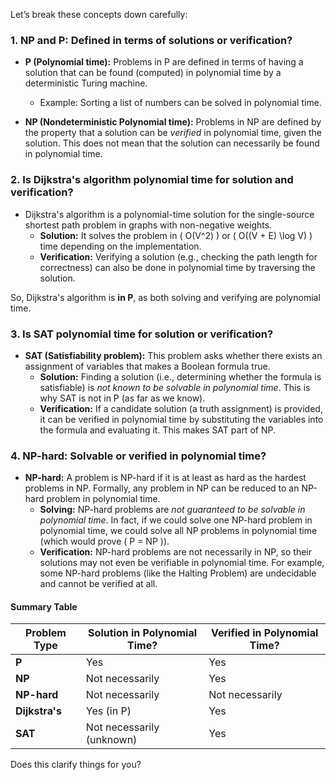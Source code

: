 Let’s break these concepts down carefully:

### **1. NP and P: Defined in terms of solutions or verification?**
- **P (Polynomial time):** Problems in P are defined in terms of having a solution that can be found (computed) in polynomial time by a deterministic Turing machine. 
    - Example: Sorting a list of numbers can be solved in polynomial time.
    
- **NP (Nondeterministic Polynomial time):** Problems in NP are defined by the property that a solution can be *verified* in polynomial time, given the solution. This does not mean that the solution can necessarily be found in polynomial time. 

### **2. Is Dijkstra's algorithm polynomial time for solution and verification?**
- Dijkstra's algorithm is a polynomial-time solution for the single-source shortest path problem in graphs with non-negative weights.
    - **Solution:** It solves the problem in \( O(V^2) \) or \( O((V + E) \log V) \) time depending on the implementation.
    - **Verification:** Verifying a solution (e.g., checking the path length for correctness) can also be done in polynomial time by traversing the solution.

So, Dijkstra's algorithm is **in P**, as both solving and verifying are polynomial time.

### **3. Is SAT polynomial time for solution or verification?**
- **SAT (Satisfiability problem):** This problem asks whether there exists an assignment of variables that makes a Boolean formula true.
    - **Solution:** Finding a solution (i.e., determining whether the formula is satisfiable) is *not known to be solvable in polynomial time*. This is why SAT is not in P (as far as we know).
    - **Verification:** If a candidate solution (a truth assignment) is provided, it can be verified in polynomial time by substituting the variables into the formula and evaluating it. This makes SAT part of NP.

### **4. NP-hard: Solvable or verified in polynomial time?**
- **NP-hard:** A problem is NP-hard if it is at least as hard as the hardest problems in NP. Formally, any problem in NP can be reduced to an NP-hard problem in polynomial time. 
    - **Solving:** NP-hard problems are *not guaranteed to be solvable in polynomial time*. In fact, if we could solve one NP-hard problem in polynomial time, we could solve all NP problems in polynomial time (which would prove \( P = NP \)).
    - **Verification:** NP-hard problems are not necessarily in NP, so their solutions may not even be verifiable in polynomial time. For example, some NP-hard problems (like the Halting Problem) are undecidable and cannot be verified at all.

#### **Summary Table**

| Problem Type | Solution in Polynomial Time? | Verified in Polynomial Time? |
|--------------|-------------------------------|------------------------------|
| **P**        | Yes                           | Yes                          |
| **NP**       | Not necessarily               | Yes                          |
| **NP-hard**  | Not necessarily               | Not necessarily              |
| **Dijkstra's** | Yes (in P)                  | Yes                          |
| **SAT**      | Not necessarily (unknown)     | Yes                          |

Does this clarify things for you?

